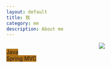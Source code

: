 ```yaml
---
layout: default
title: 我
category: me
description: About me
---
```


<div style="text-align: center">
<img src='http://ronnie.wang/images/techstack-white.png'>
</div>


<div style="display:table;"><span class="tech-bar" style="width:95%; background-color:#b07219;">Java</span></div>
<div><span class="tech-bar" style="width:85%; background-color:#b07219;">Spring MVC</span></div>